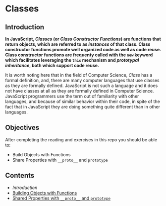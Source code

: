 # Classes

## Introduction

**In JavaScript, _Classes_ (or _Class Constructor Functions_) are functions that return objects, which are referred to as _instances_ of that class. Class constructor functions promote well organized code as well as code reuse. Class constructor functions are frequenty called with the `new` keyword which facilitates leveraging the `this` mechanism and  _prototypal inheritance_, both which support code reuse.**

It is worth noting here that in the field of Computer Science, _Class_ has a formal definition, and, there are many computer languages that use classes as they are formally defined. JavaScript is not such a language and it does not have classes at all as they are formally defined in Computer Science. JavaScript programmers use the term out of familiarity with other languages, and because of similar behavior within their code, in spite of the fact that in JavaScript they are doing something quite different than in other languages.

## Objectives

After completing the reading and exercises in this repo you should be able to:

- Build Objects with Functions
- Share Properties with `__proto__` and `prototype`

## Contents

- *Introduction*
- [Building Objects with Functions](markdown/building_objects_with_functions.md)
- [Shared Properties with `__proto__` and `prototype`](markdown/shared_properties.md)
